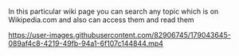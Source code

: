 In this particular wiki page you can search any topic which is on Wikipedia.com and also can access them and read them




https://user-images.githubusercontent.com/82906745/179043645-089af4c8-4219-49fb-94a1-6f107c144844.mp4

